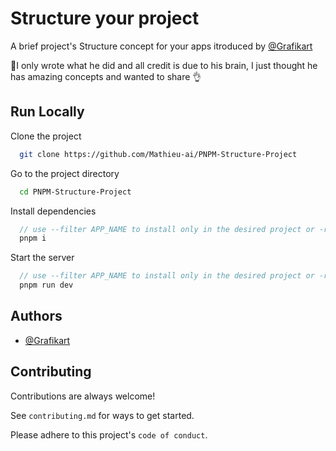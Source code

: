 
# Structure your project

A brief project's Structure concept for your apps itroduced by [@Grafikart](https://github.com/Grafikart)

 🚩I only wrote what he did and all credit is due to his brain, I just thought he has amazing concepts and wanted to share 👌


## Run Locally

Clone the project

```bash
  git clone https://github.com/Mathieu-ai/PNPM-Structure-Project
```

Go to the project directory

```bash
  cd PNPM-Structure-Project
```

Install dependencies

```js
  // use --filter APP_NAME to install only in the desired project or -r
  pnpm i
```

Start the server

```js
  // use --filter APP_NAME to install only in the desired project or -r
  pnpm run dev
```


## Authors

- [@Grafikart](https://github.com/Grafikart)


## Contributing

Contributions are always welcome!

See `contributing.md` for ways to get started.

Please adhere to this project's `code of conduct`.

